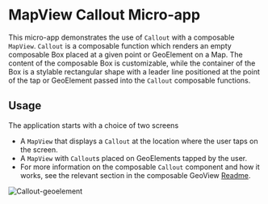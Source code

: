 # MapView Callout Micro-app

This micro-app demonstrates the use of `Callout` with a composable `MapView`. `Callout` is a composable function which renders an empty composable Box placed at a given point or GeoElement on a Map. The content of the composable Box is customizable, while the container of the Box is a stylable rectangular shape with a leader line positioned at the point of the tap or GeoElement passed into the `Callout` composable functions.

## Usage

The application starts with a choice of two screens
* A `MapView` that displays a `Callout` at the location where the user taps on the screen.
* A `MapView` with `Callout`s placed on GeoElements tapped by the user.
* For more information on the composable `Callout` component and how it works, see the relevant section in the composable GeoView [Readme](../../toolkit/geoview-compose#display-a-callout).

![Callout-geoelement](https://github.com/user-attachments/assets/d6fd278a-c773-45f3-9ecd-a76852b71192)

